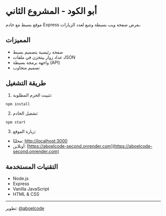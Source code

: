# أبو الكود - المشروع الثاني

موقع بسيط مع خادم Express يعرض صفحة ويب بسيطة وتتبع لعدد الزيارات.

## المميزات

- صفحة رئيسية بتصميم بسيط
- عداد زوار بيتخزن في ملفات JSON
- واجهة برمجة بسيطة (API)
- تصميم متجاوب

## طريقة التشغيل

1. تثبيت الحزم المطلوبة:
```
npm install
```

2. تشغيل الخادم:
```
npm start
```

3. زيارة الموقع:
- محليًا: [http://localhost:3000](http://localhost:3000)
- أونلاين: [https://aboelcode-second.onrender.com](https://aboelcode-second.onrender.com)

## التقنيات المستخدمة

- Node.js
- Express
- Vanilla JavaScript
- HTML & CSS

---

تطوير: [@aboelcode](https://github.com/aboelcode)